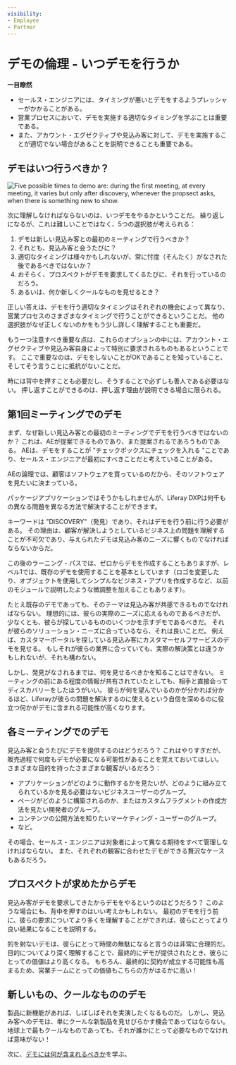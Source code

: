 ```yaml
---
visibility: 
- Employee
- Partner
---
```

# デモの倫理 - いつデモを行うか

**一目瞭然**

* セールス・エンジニアには、タイミングが悪いとデモをするようプレッシャーがかかることがある。
* 営業プロセスにおいて、デモを実施する適切なタイミングを学ぶことは重要である。
* また、アカウント・エグゼクティブや見込み客に対して、デモを実施することが適切でない場合があることを説明できることも重要である。

## デモはいつ行うべきか？

![Five possible times to demo are: during the first meeting, at every meeting, it varies but only after discovery, whenever the propsect asks, when there is something new to show.](./when-to-demo/images/01.png)

次に理解しなければならないのは、いつデモをやるかということだ。 繰り返しになるが、これは難しいことではなく、5つの選択肢が考えられる：

1. デモは新しい見込み客との最初のミーティングで行うべきか？
1. それとも、見込み客と会うたびに？
1. 適切なタイミングは様々かもしれないが、常に忖度（そんたく）がなされた後であるべきではないか？
1. おそらく、プロスペクトがデモを要求してくるたびに、それを行っているのだろう。
1. あるいは、何か新しくクールなものを見せるとき？

正しい答えは、デモを行う適切なタイミングはそれぞれの機会によって異なり、営業プロセスのさまざまなタイミングで行うことができるということだ。 他の選択肢がなぜ正しくないのかをもう少し詳しく理解することも重要だ。

もう一つ注意すべき重要な点は、これらのオプションの中には、アカウント・エグゼクティブや見込み客自身によって特別に要求されるものもあるということです。 ここで重要なのは、デモをしないことがOKであることを知っていること、そしてそう言うことに抵抗がないことだ。

時には背中を押すことも必要だし、そうすることで必ずしも善人である必要はない。 押し返すことができるのは、押し返す理由が説明できる場合に限られる。

## 第1回ミーティングでのデモ

まず、なぜ新しい見込み客との最初のミーティングでデモを行うべきではないのか？ これは、AEが提案できるものであり、また提案されるであろうものである。 AEは、デモをすることが "チェックボックスにチェックを入れる "ことであり、セールス・エンジニアが最初にすべきことだと考えていることがある。

AEの論理では、顧客はソフトウェアを買っているのだから、そのソフトウェアを見たいに決まっている。

パッケージアプリケーションではそうかもしれませんが、Liferay DXPは何千もの異なる問題を異なる方法で解決することができます。

キーワードは "DISCOVERY"（発見）であり、それはデモを行う前に行う必要がある。 その理由は、顧客が解決しようとしているビジネス上の問題を理解することが不可欠であり、与えられたデモは見込み客のニーズに響くものでなければならないからだ。

この後のラーニング・パスでは、ゼロからデモを作成することもありますが、レベル1では、既存のデモを使用することを基本としています（ロゴを変更したり、オブジェクトを使用してシンプルなビジネス・アプリを作成するなど、以前のモジュールで説明したような微調整を加えることもあります）。

たとえ既存のデモであっても、そのテーマは見込み客が共感できるものでなければならない。 理想的には、彼らの実際のニーズに応えるものであるべきだが、少なくとも、彼らが探しているもののいくつかを示すデモであるべきだ。 それが彼らのソリューション・ニーズに合っているなら、それは良いことだ。 例えば、カスタマーポータルを探している見込み客にカスタマーセルフサービスのデモを見せる。 もしそれが彼らの業界に合っていても、実際の解決策とは違うかもしれないが、それも構わない。

しかし、発見がなされるまでは、何を見せるべきかを知ることはできない。 ミーティングの前にある程度の情報が共有されていたとしても、相手と直接会ってディスカバリーをしたほうがいい。 彼らが何を望んでいるのかが分かれば分かるほど、Liferayが彼らの問題を解決するのに使えるという自信を深めるのに役立つ何かがデモに含まれる可能性が高くなります。

## 各ミーティングでのデモ

見込み客と会うたびにデモを提供するのはどうだろう？ これはやりすぎだが、販売過程で何度もデモが必要になる可能性があることを覚えておいてほしい。 さまざまな目的を持ったさまざまな観客がいるだろう：

* アプリケーションがどのように動作するかを見たいが、どのように組み立てられているかを見る必要はないビジネスユーザーのグループ。
* ページがどのように構築されるのか、またはカスタムフラグメントの作成方法を見たい開発者のグループ。
* コンテンツの公開方法を知りたいマーケティング・ユーザーのグループ。
* など。

その場合、セールス・エンジニアは対象者によって異なる期待をすべて管理しなければならない。 また、それぞれの観客に合わせたデモができる贅沢なケースもあるだろう。

## プロスペクトが求めたからデモ

見込み客がデモを要求してきたからデモをやるというのはどうだろう？ このような場合にも、背中を押すのはいい考えかもしれない。 最初のデモを行う前に、彼らの要求についてより多くを理解することができれば、彼らにとってより良い結果になることを説明する。

的を射ないデモは、彼らにとって時間の無駄になると言うのは非常に合理的だ。 目的についてより深く理解することで、最終的にデモが提供されたとき、彼らにとっての価値はより高くなる。 もちろん、最終的に契約が成立する可能性も高まるため、営業チームにとっての価値もこちらの方がはるかに高い！

## 新しいもの、クールなもののデモ

製品に新機能があれば、しばしばそれを実演したくなるものだ。 しかし、見込み客へのデモは、単にクールな新製品を見せびらかす機会であってはならない。 地球上で最もクールなものであっても、それが誰かにとって必要なものでなければ意味がない！

次に、[デモには何が含まれるべきか](./what-to-demo.md)を学ぶ。
